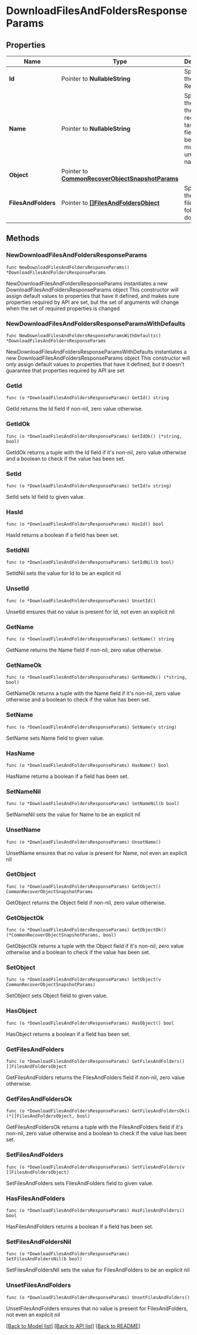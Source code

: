 # DownloadFilesAndFoldersResponseParams

## Properties

Name | Type | Description | Notes
------------ | ------------- | ------------- | -------------
**Id** | Pointer to **NullableString** | Specifies the id of the Recovery. | [optional] 
**Name** | Pointer to **NullableString** | Specifies the name of the recovery task. This field must be set and must be a unique name. | [optional] 
**Object** | Pointer to [**CommonRecoverObjectSnapshotParams**](CommonRecoverObjectSnapshotParams.md) |  | [optional] 
**FilesAndFolders** | Pointer to [**[]FilesAndFoldersObject**](FilesAndFoldersObject.md) | Specifies the list of files and folders to download. | [optional] 

## Methods

### NewDownloadFilesAndFoldersResponseParams

`func NewDownloadFilesAndFoldersResponseParams() *DownloadFilesAndFoldersResponseParams`

NewDownloadFilesAndFoldersResponseParams instantiates a new DownloadFilesAndFoldersResponseParams object
This constructor will assign default values to properties that have it defined,
and makes sure properties required by API are set, but the set of arguments
will change when the set of required properties is changed

### NewDownloadFilesAndFoldersResponseParamsWithDefaults

`func NewDownloadFilesAndFoldersResponseParamsWithDefaults() *DownloadFilesAndFoldersResponseParams`

NewDownloadFilesAndFoldersResponseParamsWithDefaults instantiates a new DownloadFilesAndFoldersResponseParams object
This constructor will only assign default values to properties that have it defined,
but it doesn't guarantee that properties required by API are set

### GetId

`func (o *DownloadFilesAndFoldersResponseParams) GetId() string`

GetId returns the Id field if non-nil, zero value otherwise.

### GetIdOk

`func (o *DownloadFilesAndFoldersResponseParams) GetIdOk() (*string, bool)`

GetIdOk returns a tuple with the Id field if it's non-nil, zero value otherwise
and a boolean to check if the value has been set.

### SetId

`func (o *DownloadFilesAndFoldersResponseParams) SetId(v string)`

SetId sets Id field to given value.

### HasId

`func (o *DownloadFilesAndFoldersResponseParams) HasId() bool`

HasId returns a boolean if a field has been set.

### SetIdNil

`func (o *DownloadFilesAndFoldersResponseParams) SetIdNil(b bool)`

 SetIdNil sets the value for Id to be an explicit nil

### UnsetId
`func (o *DownloadFilesAndFoldersResponseParams) UnsetId()`

UnsetId ensures that no value is present for Id, not even an explicit nil
### GetName

`func (o *DownloadFilesAndFoldersResponseParams) GetName() string`

GetName returns the Name field if non-nil, zero value otherwise.

### GetNameOk

`func (o *DownloadFilesAndFoldersResponseParams) GetNameOk() (*string, bool)`

GetNameOk returns a tuple with the Name field if it's non-nil, zero value otherwise
and a boolean to check if the value has been set.

### SetName

`func (o *DownloadFilesAndFoldersResponseParams) SetName(v string)`

SetName sets Name field to given value.

### HasName

`func (o *DownloadFilesAndFoldersResponseParams) HasName() bool`

HasName returns a boolean if a field has been set.

### SetNameNil

`func (o *DownloadFilesAndFoldersResponseParams) SetNameNil(b bool)`

 SetNameNil sets the value for Name to be an explicit nil

### UnsetName
`func (o *DownloadFilesAndFoldersResponseParams) UnsetName()`

UnsetName ensures that no value is present for Name, not even an explicit nil
### GetObject

`func (o *DownloadFilesAndFoldersResponseParams) GetObject() CommonRecoverObjectSnapshotParams`

GetObject returns the Object field if non-nil, zero value otherwise.

### GetObjectOk

`func (o *DownloadFilesAndFoldersResponseParams) GetObjectOk() (*CommonRecoverObjectSnapshotParams, bool)`

GetObjectOk returns a tuple with the Object field if it's non-nil, zero value otherwise
and a boolean to check if the value has been set.

### SetObject

`func (o *DownloadFilesAndFoldersResponseParams) SetObject(v CommonRecoverObjectSnapshotParams)`

SetObject sets Object field to given value.

### HasObject

`func (o *DownloadFilesAndFoldersResponseParams) HasObject() bool`

HasObject returns a boolean if a field has been set.

### GetFilesAndFolders

`func (o *DownloadFilesAndFoldersResponseParams) GetFilesAndFolders() []FilesAndFoldersObject`

GetFilesAndFolders returns the FilesAndFolders field if non-nil, zero value otherwise.

### GetFilesAndFoldersOk

`func (o *DownloadFilesAndFoldersResponseParams) GetFilesAndFoldersOk() (*[]FilesAndFoldersObject, bool)`

GetFilesAndFoldersOk returns a tuple with the FilesAndFolders field if it's non-nil, zero value otherwise
and a boolean to check if the value has been set.

### SetFilesAndFolders

`func (o *DownloadFilesAndFoldersResponseParams) SetFilesAndFolders(v []FilesAndFoldersObject)`

SetFilesAndFolders sets FilesAndFolders field to given value.

### HasFilesAndFolders

`func (o *DownloadFilesAndFoldersResponseParams) HasFilesAndFolders() bool`

HasFilesAndFolders returns a boolean if a field has been set.

### SetFilesAndFoldersNil

`func (o *DownloadFilesAndFoldersResponseParams) SetFilesAndFoldersNil(b bool)`

 SetFilesAndFoldersNil sets the value for FilesAndFolders to be an explicit nil

### UnsetFilesAndFolders
`func (o *DownloadFilesAndFoldersResponseParams) UnsetFilesAndFolders()`

UnsetFilesAndFolders ensures that no value is present for FilesAndFolders, not even an explicit nil

[[Back to Model list]](../README.md#documentation-for-models) [[Back to API list]](../README.md#documentation-for-api-endpoints) [[Back to README]](../README.md)



